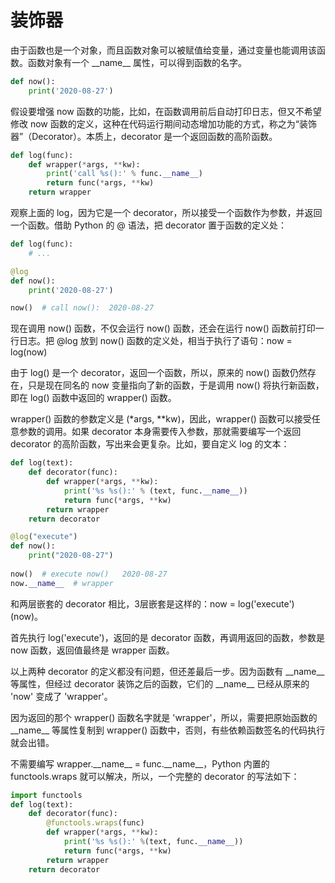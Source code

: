 # 装饰器

由于函数也是一个对象，而且函数对象可以被赋值给变量，通过变量也能调用该函数。函数对象有一个 \_\_name__ 属性，可以得到函数的名字。

```python
def now():
    print('2020-08-27')
```

假设要增强 now 函数的功能，比如，在函数调用前后自动打印日志，但又不希望修改 now 函数的定义，这种在代码运行期间动态增加功能的方式，称之为“装饰器”（Decorator）。本质上，decorator 是一个返回函数的高阶函数。

```python
def log(func):
    def wrapper(*args, **kw):
        print('call %s():' % func.__name__)
        return func(*args, **kw)
    return wrapper
```

观察上面的 log，因为它是一个 decorator，所以接受一个函数作为参数，并返回一个函数。借助 Python 的 @ 语法，把 decorator 置于函数的定义处：

```python
def log(func):
    # ...

@log
def now():
    print('2020-08-27')

now()  # call now():  2020-08-27
```

现在调用 now() 函数，不仅会运行 now() 函数，还会在运行 now() 函数前打印一行日志。把 @log 放到 now() 函数的定义处，相当于执行了语句：now = log(now)

由于 log() 是一个 decorator，返回一个函数，所以，原来的 now() 函数仍然存在，只是现在同名的 now 变量指向了新的函数，于是调用 now() 将执行新函数，即在 log() 函数中返回的 wrapper() 函数。

wrapper() 函数的参数定义是 (*args, **kw)，因此，wrapper() 函数可以接受任意参数的调用。如果 decorator 本身需要传入参数，那就需要编写一个返回 decorator 的高阶函数，写出来会更复杂。比如，要自定义 log 的文本：

```python
def log(text):
    def decorator(func):
        def wrapper(*args, **kw):
            print('%s %s():' % (text, func.__name__))
            return func(*args, **kw)
        return wrapper
    return decorator

@log("execute")
def now():
    print("2020-08-27")
    
now()  # execute now()   2020-08-27
now.__name__  # wrapper
```

和两层嵌套的 decorator 相比，3层嵌套是这样的：now = log('execute')(now)。

首先执行 log('execute')，返回的是 decorator 函数，再调用返回的函数，参数是 now 函数，返回值最终是 wrapper 函数。

以上两种 decorator 的定义都没有问题，但还差最后一步。因为函数有 \_\_name__ 等属性，但经过 decorator 装饰之后的函数，它们的 \_\_name__ 已经从原来的 'now' 变成了 'wrapper'。

因为返回的那个 wrapper() 函数名字就是 'wrapper'，所以，需要把原始函数的 \_\_name__ 等属性复制到 wrapper() 函数中，否则，有些依赖函数签名的代码执行就会出错。

不需要编写 wrapper.\_\_name__ = func.\_\_name__，Python 内置的 functools.wraps 就可以解决，所以，一个完整的 decorator 的写法如下：

```python
import functools
def log(text):
    def decorator(func):
        @functools.wraps(func)
        def wrapper(*args, **kw):
            print('%s %s():' %(text, func.__name__))
            return func(*args, **kw)
        return wrapper
    return decorator
```

